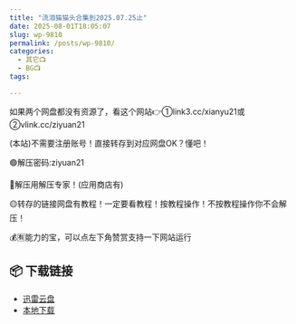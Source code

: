 ```yaml
---
title: "流泪猫猫头合集到2025.07.25止"
date: 2025-08-01T18:05:07
slug: wp-9810
permalink: /posts/wp-9810/
categories:
  - 其它📺
  - BG📺
tags:

---
```


如果两个网盘都没有资源了，看这个网站👉①link3.cc/xianyu21或②vlink.cc/ziyuan21

(本站)不需要注册账号！直接转存到对应网盘OK？懂吧！

🟢解压密码:ziyuan21

🔵解压用解压专家！(应用商店有)

🟡转存的链接网盘有教程！一定要看教程！按教程操作！不按教程操作你不会解压！

💰🈶能力的宝，可以点左下角赞赏支持一下网站运行

## 📦 下载链接
- [迅雷云盘](https://blziyuan21.com/pay-download/9810?key=b1832e02e1&down_id=0)
- [本地下载](https://blziyuan21.com/pay-download/9810?key=b1832e02e1&down_id=1)

